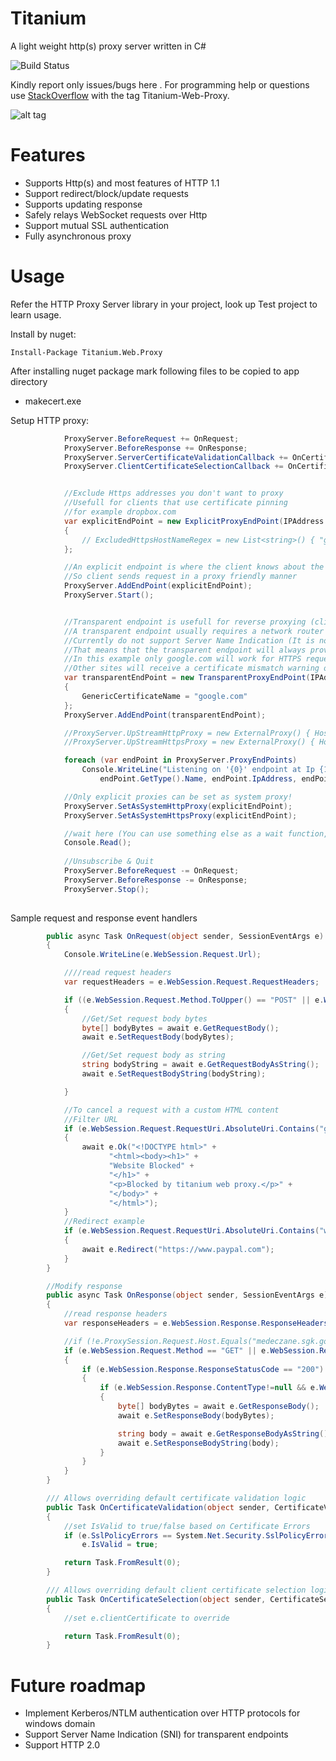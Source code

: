 Titanium
========
A light weight http(s) proxy server written in C#

![Build Status](https://ci.appveyor.com/api/projects/status/rvlxv8xgj0m7lkr4?svg=true)

Kindly report only issues/bugs here . For programming help or questions use [StackOverflow](http://stackoverflow.com/questions/tagged/titanium-web-proxy) with the tag Titanium-Web-Proxy.

![alt tag](https://raw.githubusercontent.com/justcoding121/Titanium-Web-Proxy/release/Examples/Titanium.Web.Proxy.Examples.Basic/Capture.PNG)

Features
========

* Supports Http(s) and most features of HTTP 1.1 
* Support redirect/block/update requests
* Supports updating response
* Safely relays WebSocket requests over Http
* Support mutual SSL authentication
* Fully asynchronous proxy

Usage
=====

Refer the HTTP Proxy Server library in your project, look up Test project to learn usage.

Install by nuget:

    Install-Package Titanium.Web.Proxy

After installing nuget package mark following files to be copied to app directory

* makecert.exe


Setup HTTP proxy:

```csharp
	    	ProxyServer.BeforeRequest += OnRequest;
            ProxyServer.BeforeResponse += OnResponse;
            ProxyServer.ServerCertificateValidationCallback += OnCertificateValidation;
            ProxyServer.ClientCertificateSelectionCallback += OnCertificateSelection;


            //Exclude Https addresses you don't want to proxy
            //Usefull for clients that use certificate pinning
            //for example dropbox.com
            var explicitEndPoint = new ExplicitProxyEndPoint(IPAddress.Any, 8000, true)
            {
                // ExcludedHttpsHostNameRegex = new List<string>() { "google.com", "dropbox.com" }
            };

            //An explicit endpoint is where the client knows about the existance of a proxy
            //So client sends request in a proxy friendly manner
            ProxyServer.AddEndPoint(explicitEndPoint);
            ProxyServer.Start();


            //Transparent endpoint is usefull for reverse proxying (client is not aware of the existance of proxy)
            //A transparent endpoint usually requires a network router port forwarding HTTP(S) packets to this endpoint
            //Currently do not support Server Name Indication (It is not currently supported by SslStream class)
            //That means that the transparent endpoint will always provide the same Generic Certificate to all HTTPS requests
            //In this example only google.com will work for HTTPS requests
            //Other sites will receive a certificate mismatch warning on browser
            var transparentEndPoint = new TransparentProxyEndPoint(IPAddress.Any, 8001, true)
            {
                GenericCertificateName = "google.com"
            };
            ProxyServer.AddEndPoint(transparentEndPoint);

            //ProxyServer.UpStreamHttpProxy = new ExternalProxy() { HostName = "localhost", Port = 8888 };
            //ProxyServer.UpStreamHttpsProxy = new ExternalProxy() { HostName = "localhost", Port = 8888 };

            foreach (var endPoint in ProxyServer.ProxyEndPoints)
                Console.WriteLine("Listening on '{0}' endpoint at Ip {1} and port: {2} ",
                    endPoint.GetType().Name, endPoint.IpAddress, endPoint.Port);

            //Only explicit proxies can be set as system proxy!
            ProxyServer.SetAsSystemHttpProxy(explicitEndPoint);
            ProxyServer.SetAsSystemHttpsProxy(explicitEndPoint);

			//wait here (You can use something else as a wait function, I am using this as a demo)
			Console.Read();
	
			//Unsubscribe & Quit
			ProxyServer.BeforeRequest -= OnRequest;
			ProxyServer.BeforeResponse -= OnResponse;
			ProxyServer.Stop();
	
```
Sample request and response event handlers

```csharp		
        public async Task OnRequest(object sender, SessionEventArgs e)
        {
            Console.WriteLine(e.WebSession.Request.Url);

            ////read request headers
            var requestHeaders = e.WebSession.Request.RequestHeaders;

            if ((e.WebSession.Request.Method.ToUpper() == "POST" || e.WebSession.Request.Method.ToUpper() == "PUT"))
            {
                //Get/Set request body bytes
                byte[] bodyBytes = await e.GetRequestBody();
                await e.SetRequestBody(bodyBytes);

                //Get/Set request body as string
                string bodyString = await e.GetRequestBodyAsString();
                await e.SetRequestBodyString(bodyString);

            }

            //To cancel a request with a custom HTML content
            //Filter URL
            if (e.WebSession.Request.RequestUri.AbsoluteUri.Contains("google.com"))
            {
                await e.Ok("<!DOCTYPE html>" +
                      "<html><body><h1>" +
                      "Website Blocked" +
                      "</h1>" +
                      "<p>Blocked by titanium web proxy.</p>" +
                      "</body>" +
                      "</html>");
            }
            //Redirect example
            if (e.WebSession.Request.RequestUri.AbsoluteUri.Contains("wikipedia.org"))
            {
                await e.Redirect("https://www.paypal.com");
            }
        }

        //Modify response
        public async Task OnResponse(object sender, SessionEventArgs e)
        {
            //read response headers
            var responseHeaders = e.WebSession.Response.ResponseHeaders;

            //if (!e.ProxySession.Request.Host.Equals("medeczane.sgk.gov.tr")) return;
            if (e.WebSession.Request.Method == "GET" || e.WebSession.Request.Method == "POST")
            {
                if (e.WebSession.Response.ResponseStatusCode == "200")
                {
                    if (e.WebSession.Response.ContentType!=null && e.WebSession.Response.ContentType.Trim().ToLower().Contains("text/html"))
                    {
                        byte[] bodyBytes = await e.GetResponseBody();
                        await e.SetResponseBody(bodyBytes);

                        string body = await e.GetResponseBodyAsString();
                        await e.SetResponseBodyString(body);
                    }
                }
            }
        }

        /// Allows overriding default certificate validation logic
        public Task OnCertificateValidation(object sender, CertificateValidationEventArgs e)
        {
            //set IsValid to true/false based on Certificate Errors
            if (e.SslPolicyErrors == System.Net.Security.SslPolicyErrors.None)
                e.IsValid = true;

            return Task.FromResult(0);
        }

        /// Allows overriding default client certificate selection logic during mutual authentication
        public Task OnCertificateSelection(object sender, CertificateSelectionEventArgs e)
        {
            //set e.clientCertificate to override

            return Task.FromResult(0);
        }
```
Future roadmap
============
* Implement Kerberos/NTLM authentication over HTTP protocols for windows domain
* Support Server Name Indication (SNI) for transparent endpoints
* Support HTTP 2.0 

